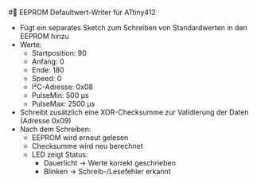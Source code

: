 #📝 EEPROM Defaultwert-Writer für ATtiny412

- Fügt ein separates Sketch zum Schreiben von Standardwerten in den EEPROM hinzu
- Werte:
  - Startposition: 90
  - Anfang: 0
  - Ende: 180
  - Speed: 0
  - I²C-Adresse: 0x08
  - PulseMin: 500 µs
  - PulseMax: 2500 µs
- Schreibt zusätzlich eine XOR-Checksumme zur Validierung der Daten (Adresse 0x09)
- Nach dem Schreiben:
  - EEPROM wird erneut gelesen
  - Checksumme wird neu berechnet
  - LED zeigt Status:
    - Dauerlicht → Werte korrekt geschrieben
    - Blinken → Schreib-/Lesefehler erkannt
